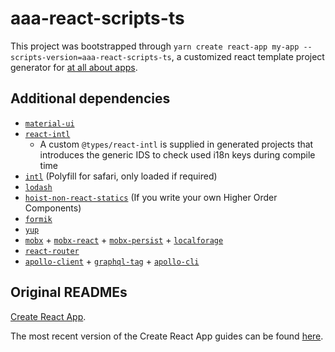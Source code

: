 # aaa-react-scripts-ts

This project was bootstrapped through `yarn create react-app my-app --scripts-version=aaa-react-scripts-ts`, a customized react template project generator for [at all about apps](https://allaboutapps.at).

## Additional dependencies

- [`material-ui`](https://npmjs.org/package/material-ui)
- [`react-intl`](https://npmjs.org/package/react-intl)
  - A custom `@types/react-intl` is supplied in generated projects that introduces the generic IDS to check used i18n keys during compile time
- [`intl`](https://npmjs.org/package/intl) (Polyfill for safari, only loaded if required)
- [`lodash`](https://npmjs.org/package/lodash)
- [`hoist-non-react-statics`](https://npmjs.org/package/hoist-non-react-statics) (If you write your own Higher Order Components)
- [`formik`](https://github.com/jaredpalmer/formik)
- [`yup`](https://github.com/jquense/yup)
- [`mobx`](https://npmjs.org/package/mobx) + [`mobx-react`](https://npmjs.org/package/mobx-react) + [`mobx-persist`](https://npmjs.org/package/mobx-persist) + [`localforage`](https://npmjs.org/package/localforage)
- [`react-router`](https://npmjs.org/package/react-router)
- [`apollo-client`](https://npmjs.org/package/apollo-client) + [`graphql-tag`](https://npmjs.org/package/graphql-tag) + [`apollo-cli`](https://www.npmjs.com/package/apollo)

## Original READMEs

[Create React App](https://github.com/facebookincubator/create-react-app).

The most recent version of the Create React App guides can be found [here](https://github.com/facebookincubator/create-react-app/blob/master/packages/react-scripts/template/README.md).
